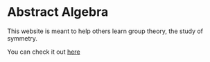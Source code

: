 # Abstract Algebra
This website is meant to help others learn group theory, the study of symmetry.

You can check it out [here](https://visualising.github.io/groups/)
